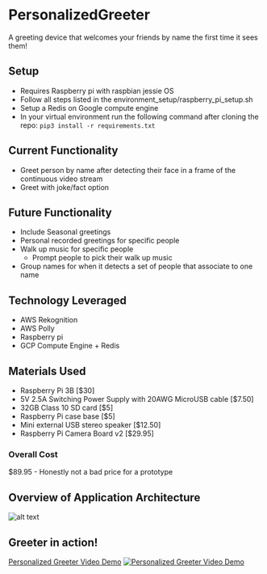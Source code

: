 # PersonalizedGreeter
A greeting device that welcomes your friends by name the first time it sees them!
## Setup
* Requires Raspberry pi with raspbian jessie OS 
* Follow all steps listed in the environment_setup/raspberry_pi_setup.sh
* Setup a Redis on Google compute engine
* In your virtual environment run the following command after cloning the repo:
```pip3 install -r requirements.txt```
## Current Functionality
* Greet person by name after detecting their face in a frame of the continuous video stream
* Greet with joke/fact option
## Future Functionality
* Include Seasonal greetings
* Personal recorded greetings for specific people
* Walk up music for specific people
    * Prompt people to pick their walk up music
* Group names for when it detects a set of people that associate to one name
## Technology Leveraged
* AWS Rekognition
* AWS Polly
* Raspberry pi
* GCP Compute Engine + Redis
## Materials Used
* Raspberry Pi 3B [$30]
* 5V 2.5A Switching Power Supply with 20AWG MicroUSB cable [$7.50]
* 32GB Class 10 SD card [$5]
* Raspberry Pi case base [$5]
* Mini external USB stereo speaker [$12.50]
* Raspberry Pi Camera Board v2 [$29.95]
### Overall Cost
$89.95 - Honestly not a bad price for a prototype
## Overview of Application Architecture
![alt text](https://github.com/thomasmburke/PersonalizedGreeter/blob/master/docs/PersonalizedGreeter_Application_Architecture.png)
## Greeter in action!
[Personalized Greeter Video Demo](https://www.youtube.com/watch?v=Obe1vZKrkWw)
[![Personalized Greeter Video Demo](https://i.imgur.com/cKCdC3d.png)](https://www.youtube.com/watch?v=Obe1vZKrkWw "Personalized Greeter Video Demo")
